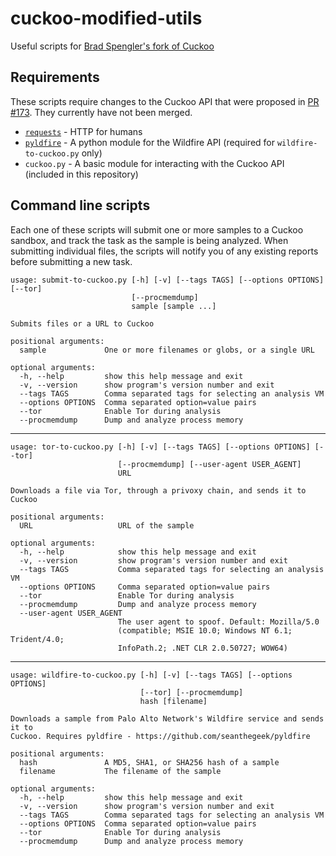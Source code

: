 # cuckoo-modified-utils
Useful scripts for [Brad Spengler's fork of Cuckoo](https://github.com/spender-sandbox/cuckoo-modified)

## Requirements

These scripts require changes to the Cuckoo API that were proposed in 
[PR #173](https://github.com/spender-sandbox/cuckoo-modified/pull/173).
They currently have not been merged.

- [`requests`](https://pypi.python.org/pypi/requests/) - HTTP for humans
- [`pyldfire`](https://github.com/seanthegeek/pyldfire) - A python module for the Wildfire API (required for
`wildfire-to-cuckoo.py` only)
- `cuckoo.py` - A basic module for interacting with the Cuckoo API (included in this repository)

## Command line scripts

Each one of these scripts will submit one or more samples to a Cuckoo sandbox, and track the task as the sample is
being analyzed. When submitting individual files, the scripts will notify you of any existing reports before submitting
a new task.

    usage: submit-to-cuckoo.py [-h] [-v] [--tags TAGS] [--options OPTIONS] [--tor]
                               [--procmemdump]
                               sample [sample ...]
    
    Submits files or a URL to Cuckoo
    
    positional arguments:
      sample             One or more filenames or globs, or a single URL
    
    optional arguments:
      -h, --help         show this help message and exit
      -v, --version      show program's version number and exit
      --tags TAGS        Comma separated tags for selecting an analysis VM
      --options OPTIONS  Comma separated option=value pairs
      --tor              Enable Tor during analysis
      --procmemdump      Dump and analyze process memory

--------------------------------------------------------------------------------

    usage: tor-to-cuckoo.py [-h] [-v] [--tags TAGS] [--options OPTIONS] [--tor]
                            [--procmemdump] [--user-agent USER_AGENT]
                            URL
    
    Downloads a file via Tor, through a privoxy chain, and sends it to Cuckoo
    
    positional arguments:
      URL                   URL of the sample
    
    optional arguments:
      -h, --help            show this help message and exit
      -v, --version         show program's version number and exit
      --tags TAGS           Comma separated tags for selecting an analysis VM
      --options OPTIONS     Comma separated option=value pairs
      --tor                 Enable Tor during analysis
      --procmemdump         Dump and analyze process memory
      --user-agent USER_AGENT
                            The user agent to spoof. Default: Mozilla/5.0
                            (compatible; MSIE 10.0; Windows NT 6.1; Trident/4.0;
                            InfoPath.2; .NET CLR 2.0.50727; WOW64)

-----------------------------------------------------------------------------

    usage: wildfire-to-cuckoo.py [-h] [-v] [--tags TAGS] [--options OPTIONS]
                                 [--tor] [--procmemdump]
                                 hash [filename]
    
    Downloads a sample from Palo Alto Network's Wildfire service and sends it to
    Cuckoo. Requires pyldfire - https://github.com/seanthegeek/pyldfire
    
    positional arguments:
      hash               A MD5, SHA1, or SHA256 hash of a sample
      filename           The filename of the sample
    
    optional arguments:
      -h, --help         show this help message and exit
      -v, --version      show program's version number and exit
      --tags TAGS        Comma separated tags for selecting an analysis VM
      --options OPTIONS  Comma separated option=value pairs
      --tor              Enable Tor during analysis
      --procmemdump      Dump and analyze process memory
 
